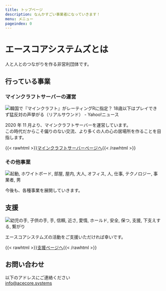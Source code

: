 ```yaml
---
title: トップページ
description: なんかすごい事業者になっていきます！
menu: メニュー
pageindex: 0
---
```

# エースコアシステムズとは

人と人とのつながりを作る非営利団体です。

## 行っている事業

### マインクラフトサーバーの運営

<!--StartFragment-->

![韓国で『マインクラフト』がレーティングRに指定？ 18歳以下はプレイできず猛反対の声挙がる（リアルサウンド） - Yahoo!ニュース](https://newsatcl-pctr.c.yimg.jp/r/iwiz-amd/20210708-00010039-realsound-000-3-view.jpg?pri=l&w=640&h=358&exp=10800)

<!--EndFragment-->

2020 年 11 月より、マインクラフトサーバーを運営しています。\
この時代だからこそ偏りのない交流、より多くの人の心の居場所を作ることを目指します。

{{< rawhtml >}}<a class="btn btn-primary rounded-pill px-5" href="/acesv">マインクラフトサーバーページへ</a>{{< /rawhtml >}}

### その他事業

<!--StartFragment-->

![起動, ホワイトボード, 部屋, 屋内, 大人, オフィス, 人, 仕事, テクノロジー, 事業者, 男](https://cdn.pixabay.com/photo/2018/03/27/21/43/startup-3267505_960_720.jpg)

<!--EndFragment-->

今後も、各種事業を展開していきます。

## 支援

<!--StartFragment-->

![幼児の手, 子供の手, 手, 信頼, 近さ, 愛情, ホールド, 安全, 保つ, 支援, 下支えする, 繋がり](https://cdn.pixabay.com/photo/2020/02/21/12/58/toddler-hand-4867454_960_720.jpg)

<!--EndFragment-->

エースコアシステムズの活動をご支援いただければ幸いです。

{{< rawhtml >}}<a class="btn btn-primary rounded-pill px-5" href="/support">支援ページへ</a>{{< /rawhtml >}}

## お問い合わせ

以下のアドレスにご連絡ください\
info@acecore.systems